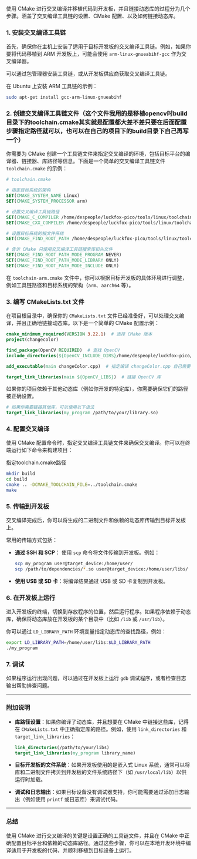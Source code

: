 使用 CMake 进行交叉编译并移植代码到开发板，并且链接动态库的过程分为几个步骤。涵盖了交叉编译工具链的设置、CMake 配置、以及如何链接动态库。

### **1. 安装交叉编译工具链**

首先，确保你在主机上安装了适用于目标开发板的交叉编译工具链。例如，如果你要将代码移植到 ARM 开发板上，可能会使用 `arm-linux-gnueabihf-gcc` 作为交叉编译器。

可以通过包管理器安装工具链，或从开发板供应商获取交叉编译工具链。

在 Ubuntu 上安装 ARM 工具链的示例：

```bash
sudo apt-get install gcc-arm-linux-gnueabihf
```

### **2. 创建交叉编译工具链文件**（这个文件我用的是移植opencv时build目录下的toolchain.cmake其实就是配置都大差不差只要在后面配置步骤指定路径就可以，也可以在自己的项目下的build目录下自己再写一个）

你需要为 CMake 创建一个工具链文件来指定交叉编译的环境，包括目标平台的编译器、链接器、库路径等信息。下面是一个简单的交叉编译工具链文件 `toolchain.cmake` 的示例：

```cmake
# toolchain.cmake

# 指定目标系统的架构
SET(CMAKE_SYSTEM_NAME Linux)
SET(CMAKE_SYSTEM_PROCESSOR arm)

# 设置交叉编译工具链路径
SET(CMAKE_C_COMPILER /home/despeople/luckfox-pico/tools/linux/toolchain/arm-rockchip830-linux-uclibcgnueabihf/bin/arm-rockchip830-linux-uclibcgnueabihf-gcc)
SET(CMAKE_CXX_COMPILER /home/despeople/luckfox-pico/tools/linux/toolchain/arm-rockchip830-linux-uclibcgnueabihf/bin/arm-rockchip830-linux-uclibcgnueabihf-g++)

# 设置目标系统的根文件系统
SET(CMAKE_FIND_ROOT_PATH /home/despeople/luckfox-pico/tools/linux/toolchain/arm-rockchip830-linux-uclibcgnueabihf/arm-rockchip830-linux-uclibcgnueabihf/sysroot)

# 告诉 CMake 只使用交叉编译工具链搜索库和头文件
SET(CMAKE_FIND_ROOT_PATH_MODE_PROGRAM NEVER)
SET(CMAKE_FIND_ROOT_PATH_MODE_LIBRARY ONLY)
SET(CMAKE_FIND_ROOT_PATH_MODE_INCLUDE ONLY)
```

在 `toolchain-arm.cmake` 文件中，你可以根据目标开发板的具体环境进行调整，例如工具链路径和目标系统的架构（`arm`、`aarch64` 等）。

### **3. 编写 CMakeLists.txt 文件**

在项目根目录中，确保你的 `CMakeLists.txt` 文件已经准备好，可以处理交叉编译，并且正确地链接动态库。以下是一个简单的 CMake 配置示例：

```cmake
cmake_minimum_required(VERSION 3.22.1)  # 选择 CMake 版本
project(changecolor)

find_package(OpenCV REQUIRED)  # 查找 OpenCV
include_directories(${OpenCV_INCLUDE_DIRS}/home/despeople/luckfox-pico/tools/linux/toolchain/arm-rockchip830-linux-uclibcgnueabihf/arm-rockchip830-linux-uclibcgnueabihf/sysroot/usr/local/include)  # 添加 OpenCV 头文件路径

add_executable(main changeColor.cpp)  # 指定编译 changeColor.cpp 自己需要编译的文件名 前面的main就是自己想要的可执行文件的名字可以修改为自己想要的，如果修改了那么下面的main也要修改为相同的名字

target_link_libraries(main ${OpenCV_LIBS})  # 链接 OpenCV 库 

```

如果你的项目依赖于其他动态库（例如你开发的特定库），你需要确保它们的路径被正确设置。

```cmake
# 如果你需要链接其他库，可以使用以下语法
target_link_libraries(my_program /path/to/your/library.so)
```

### **4. 配置交叉编译**

使用 CMake 配置命令时，指定交叉编译工具链文件来确保交叉编译。你可以在终端运行如下命令来构建项目：

指定toolchain.cmake路径

```bash
mkdir build
cd build
cmake .. -DCMAKE_TOOLCHAIN_FILE=../toolchain.cmake
make
```

### **5. 传输到开发板**

交叉编译完成后，你可以将生成的二进制文件和依赖的动态库传输到目标开发板上。

常用的传输方式包括：

- **通过 SSH 和 SCP**：
  使用 `scp` 命令将文件传输到开发板。例如：

  ```bash
  scp my_program user@target_device:/home/user/
  scp /path/to/dependencies/*.so user@target_device:/home/user/libs/
  ```

- **使用 USB 或 SD 卡**：将编译结果通过 USB 或 SD 卡复制到开发板。

### **6. 在开发板上运行**

进入开发板的终端，切换到存放程序的位置，然后运行程序。如果程序依赖于动态库，确保将动态库放在开发板的某个目录中（比如 `/lib` 或 `/usr/lib`）。

你可以通过 `LD_LIBRARY_PATH` 环境变量指定动态库的查找路径，例如：

```bash
export LD_LIBRARY_PATH=/home/user/libs:$LD_LIBRARY_PATH
./my_program
```

### **7. 调试**

如果程序运行出现问题，可以通过在开发板上运行 `gdb` 调试程序，或者检查日志输出帮助排查问题。

---

### **附加说明**

- **库路径设置**：如果你编译了动态库，并且想要在 CMake 中链接这些库，记得在 `CMakeLists.txt` 中正确指定库的路径。例如，使用 `link_directories` 和 `target_link_libraries`：
  ```cmake
  link_directories(/path/to/your/libs)
  target_link_libraries(my_program library_name)
  ```

- **目标开发板的文件系统**：如果开发板使用的是嵌入式 Linux 系统，通常可以将库和二进制文件拷贝到开发板的文件系统路径下（如 `/usr/local/lib`）以供运行时加载。

- **调试和日志输出**：如果目标设备没有调试器支持，你可能需要通过添加日志输出（例如使用 `printf` 或日志库）来调试代码。

---

### **总结**

使用 CMake 进行交叉编译的关键是设置正确的工具链文件，并且在 CMake 中正确配置目标平台和依赖的动态库路径。通过这些步骤，你可以在本地开发环境中编译适用于开发板的代码，并顺利移植到目标设备上运行。